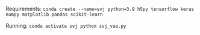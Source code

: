 Requirements:
`conda create --name=svj python=3.9 h5py tensorflow keras numpy matplotlib pandas scikit-learn`

Running:
`conda activate svj
python svj_vae.py`
